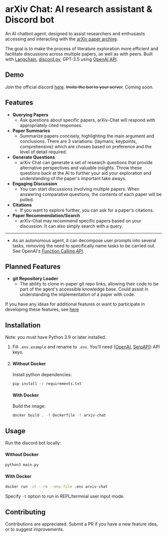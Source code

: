 # arXiv Chat: AI research assistant & Discord bot
An AI chatbot agent, designed to assist researchers and enthusiasts accessing and interacting with the [arXiv paper archive](https://arxiv.org/).

The goal is to make the process of literature exploration more efficient and facilitate discussions across multiple papers, as well as with peers. Built with [Langchain](https://python.langchain.com/docs/get_started/introduction.html), [discord.py](https://discordpy.readthedocs.io/), GPT-3.5 using [OpenAI API](https://platform.openai.com/docs/introduction).

## Demo
Join the official discord [here](https://discord.gg/Y38bcWSzSD). ~~Invite the bot to your server~~. Coming soon.

## Features

- **Querying Papers**
    - Ask questions about specific papers, arXiv-Chat will respond with appropriately cited responses.
- **Paper Summaries**
    - Summarize papers concisely, highlighting the main argument and conclusions. There are 3 variations: {laymans, keypoints, comprehensive} which are chosen based on preference and the level of detail required.
- **Generate Questions**
    - arXiv Chat can generate a set of research questions that provide alternative perspectives and valuable insights. Throw these questions back at the AI to further your aid your exploration and understanding of the paper's important take aways.
- **Engaging Discussion**
    - You can start discussions involving multiple papers. When answering comparative questions, the contents of each paper will be polled.
- **Citations**
    - If you want to explore further, you can ask for a paper's citations.
- **Paper Recommendation/Search**
    - arXiv-Chat may recommend specific papers based on your discussion. It can also simply search with a query.
---

- As an autonomous agent, it can decompose user prompts into several tasks, removing the need to specifically name tasks to be carried out. See OpenAI's [Function Calling API](https://platform.openai.com/docs/guides/gpt/function-calling).


## Planned Features

- **git Repository Loader**
    - The ability to clone in-paper git repo links, allowing their code to be part of the agent's accessible knowledge base. Could assist in understanding the implementation of a paper with code.

If you have any ideas for additional features or want to participate in developing these features, see [here](#contributing)


## Installation
Note: you must have Python 3.9 or later installed.

1. Fill `.env.example` and rename to `.env`. You'll need {[OpenAI](https://platform.openai.com/account/api-keys), [SerpAPI](https://serpapi.com/)} API keys.

2. 
    #### Without Docker
    Install python dependencies:
    ```bash
    pip install -r requirements.txt
    ```

    #### With Docker
    Build the image:
    ```bash
    docker build . -f Dockerfile -t arxiv-chat
    ```


## Usage

Run the discord bot locally:
#### Without Docker
```bash
python3 main.py
```

#### With Docker
```bash
docker run -it --rm --env-file .env arxiv-chat
```

Specify `-t` option to run in REPL/termnial user input mode.

## Contributing

Contributions are appreciated. Submit a PR if you have a new feature idea, or to suggest improvements.
